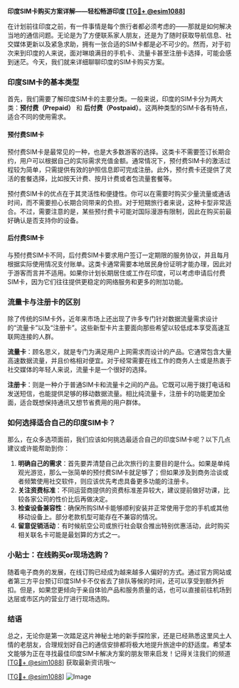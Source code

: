 **印度SIM卡购买方案详解——轻松畅游印度 [[TG💪+ @esim1088](https://t.me/s/esim1088)]**

在计划前往印度之前，有一件事情是每个旅行者都必须考虑的——那就是如何解决当地的通信问题。无论是为了方便联系家人朋友，还是为了随时获取导航信息、社交媒体更新以及紧急求助，拥有一张合适的SIM卡都是必不可少的。然而，对于初次来到印度的人来说，面对琳琅满目的手机卡、流量卡甚至注册卡选择，可能会感到迷茫。今天，我们就来详细聊聊印度的SIM卡购买方案。

### 印度SIM卡的基本类型

首先，我们需要了解印度SIM卡的主要分类。一般来说，印度的SIM卡分为两大类：**预付费（Prepaid）** 和 **后付费（Postpaid）**。这两种类型的SIM卡各有特点，适合不同的使用需求。

#### 预付费SIM卡

预付费SIM卡是最常见的一种，也是大多数游客的选择。这类卡不需要签订长期合约，用户可以根据自己的实际需求充值金额。通常情况下，预付费SIM卡的激活过程较为简单，只需提供有效的护照信息即可完成注册。此外，预付费卡还提供了灵活的套餐选择，比如按天计费、按月计费或者包流量套餐等。

预付费SIM卡的优点在于其灵活性和便捷性。你可以在需要时购买少量流量或通话时间，而不需要担心长期合同带来的负担。对于短期旅行者来说，这种卡型非常适合。不过，需要注意的是，某些预付费卡可能对国际漫游有限制，因此在购买前最好确认是否支持你的设备。

#### 后付费SIM卡

与预付费SIM卡不同，后付费SIM卡要求用户签订一定期限的服务协议，并且每月根据实际使用情况支付账单。这类卡通常需要本地居民身份证明才能办理，因此对于游客而言并不适用。如果你计划长期居住或工作在印度，可以考虑申请后付费SIM卡，因为它们往往提供更稳定的网络服务和更多的附加功能。

### 流量卡与注册卡的区别

除了传统的SIM卡外，近年来市场上还出现了许多专门针对数据流量需求设计的“流量卡”以及“注册卡”。这些新型卡片主要面向那些希望以较低成本享受高速互联网连接的人群。

**流量卡**：顾名思义，就是专门为满足用户上网需求而设计的产品。它通常包含大量高速数据流量，并且价格相对便宜。对于经常需要在线工作的商务人士或是热衷于社交媒体的年轻人来说，流量卡是一个很好的选择。

**注册卡**：则是一种介于普通SIM卡和流量卡之间的产品。它既可以用于拨打电话和发送短信，也能提供足够的移动数据流量。相比纯流量卡，注册卡的功能更加全面，适合既想保持通讯又想节省费用的用户群体。

### 如何选择适合自己的印度SIM卡？

那么，在众多选项面前，我们应该如何挑选最适合自己的印度SIM卡呢？以下几点建议或许能帮助到你：

1. **明确自己的需求**：首先要弄清楚自己此次旅行的主要目的是什么。如果是单纯观光游览，那么一张简单的预付费SIM卡就足够了；但如果涉及到商务洽谈或者频繁使用社交软件，则应该优先考虑具备更多功能的注册卡。
2. **关注资费标准**：不同运营商提供的资费标准差异较大，建议提前做好功课，比较各家公司的性价比后再做决定。
3. **检查设备兼容性**：确保所购SIM卡能够顺利安装并正常使用于您的手机或其他移动设备上。部分老款机型可能存在不兼容的情况。
4. **留意促销活动**：有时候航空公司或旅行社会联合推出特别优惠活动，此时购买相关联名卡可能是最划算的方式之一。

### 小贴士：在线购买or现场选购？

随着电子商务的发展，在线订购已经成为越来越多人偏好的方式。通过官方网站或者第三方平台预订印度SIM卡不仅省去了排队等候的时间，还可以享受到额外折扣。但是，如果您更倾向于亲自体验产品和服务质量的话，也可以直接前往机场到达层或市区内的营业厅进行现场选购。

### 结语

总之，无论你是第一次踏足这片神秘土地的新手探险家，还是已经熟悉这里风土人情的老朋友，合理规划好自己的通信安排都将极大地提升旅途中的舒适度。希望本文能够为正在寻找最佳印度SIM卡解决方案的朋友带来启发！记得关注我们的频道[[TG💪+ @esim1088](https://t.me/s/esim1088)] 获取最新资讯哦～

[[TG💪+ @esim1088](https://t.me/s/esim1088)] ![Image](https://i.postimg.cc/4NQfJmqS/Snipaste-2025-05-13-00-14-12.png)